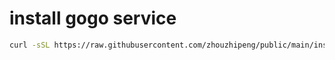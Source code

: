 # install gogo service
```bash
curl -sSL https://raw.githubusercontent.com/zhouzhipeng/public/main/install_gogo.sh | sudo bash

```
